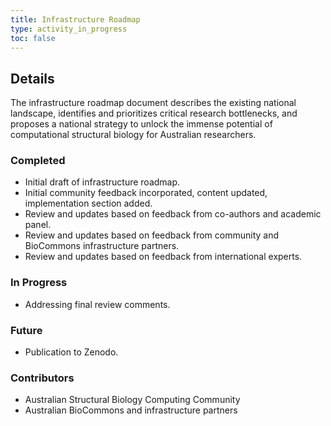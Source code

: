 ```yaml
---
title: Infrastructure Roadmap
type: activity_in_progress
toc: false
---
```


## Details

The infrastructure roadmap document describes the existing national landscape, identifies and prioritizes critical research bottlenecks, and proposes a national strategy to unlock the immense potential of computational structural biology for Australian researchers.

### Completed

- Initial draft of infrastructure roadmap.
- Initial community feedback incorporated, content updated, implementation section added.
- Review and updates based on feedback from co-authors and academic panel.
- Review and updates based on feedback from community and BioCommons infrastructure partners.
- Review and updates based on feedback from international experts.

### In Progress

- Addressing final review comments.

### Future

- Publication to Zenodo.

### Contributors

- Australian Structural Biology Computing Community
- Australian BioCommons and infrastructure partners